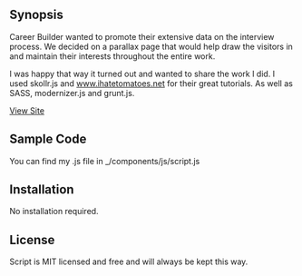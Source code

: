 ## Synopsis

Career Builder wanted to promote their extensive data on the interview process.
We decided on a parallax page that would help draw the visitors in and maintain their interests throughout the entire work.

I was happy that way it turned out and wanted to share the work I did. 
I used skollr.js and www.ihatetomatoes.net for their great tutorials. As well as SASS, modernizer.js and grunt.js.

<a href="http://www.careerbuildercommunications.com/candidatebehavior/">View Site</a>

## Sample Code
You can find my .js file in _/components/js/script.js

## Installation

No installation required.

## License

Script is MIT licensed and free and will always be kept this way. 
